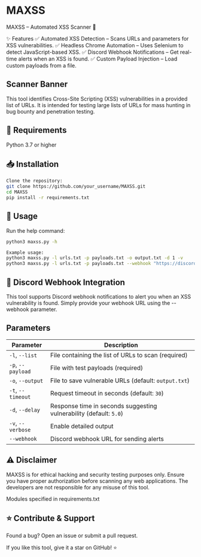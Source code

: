 # MAXSS
MAXSS – Automated XSS Scanner 🚀

✨ Features
✅ Automated XSS Detection – Scans URLs and parameters for XSS vulnerabilities.
✅ Headless Chrome Automation – Uses Selenium to detect JavaScript-based XSS.
✅ Discord Webhook Notifications – Get real-time alerts when an XSS is found.
✅ Custom Payload Injection – Load custom payloads from a file.

## Scanner Banner

This tool identifies Cross-Site Scripting (XSS) vulnerabilities in a provided list of URLs. It is intended for testing large lists of URLs for mass hunting in bug bounty and penetration testing.

## 🔧 Requirements

Python 3.7 or higher

## 📥 Installation

```bash
Clone the repository:
git clone https://github.com/your_username/MAXSS.git
cd MAXSS
pip install -r requirements.txt
```
## 🚀 Usage

Run the help command:

```bash
python3 maxss.py -h

Example usage:
python3 maxss.py -l urls.txt -p payloads.txt -o output.txt -d 1 -v
python3 maxss.py -l urls.txt -p payloads.txt --webhook "https://discord.com/api/webhooks/your-webhook-id/your-webhook-token"
```
## 📢 Discord Webhook Integration

This tool supports Discord webhook notifications to alert you when an XSS vulnerability is found. Simply provide your webhook URL using the --webhook parameter.

## Parameters

| Parameter                | Description                                                                      |
|--------------------------|----------------------------------------------------------------------------------|
| `-l`, `--list`           | File containing the list of URLs to scan (required)                              |
| `-p`, `--payload`        | File with test payloads (required)                                               |
| `-o`, `--output`         | File to save vulnerable URLs (default: `output.txt`)                             |
| `-t`, `--timeout`        | Request timeout in seconds (default: `30`)                                       |
| `-d`, `--delay`          | Response time in seconds suggesting vulnerability (default: `5.0`)               |
| `-v`, `--verbose`        | Enable detailed output                                                           |
| `--webhook`              | Discord webhook URL for sending alerts                                           |


## ⚠️ Disclaimer

MAXSS is for ethical hacking and security testing purposes only. Ensure you have proper authorization before scanning any web applications. The developers are not responsible for any misuse of this tool.

Modules specified in requirements.txt
 
## ⭐ Contribute & Support

Found a bug? Open an issue or submit a pull request.

If you like this tool, give it a star on GitHub! ⭐


